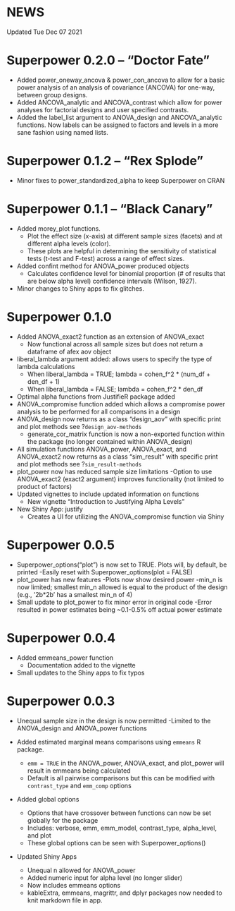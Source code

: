 NEWS
================

Updated Tue Dec 07 2021

# Superpower 0.2.0 – “Doctor Fate”

-   Added power\_oneway\_ancova & power\_con\_ancova to allow for a
    basic power analysis of an analysis of covariance (ANCOVA) for
    one-way, between group designs.
-   Added ANCOVA\_analytic and ANCOVA\_contrast which allow for power
    analyses for factorial designs and user specified contrasts.
-   Added the label\_list argument to ANOVA\_design and ANCOVA\_analytic
    functions. Now labels can be assigned to factors and levels in a
    more sane fashion using named lists.

# Superpower 0.1.2 – “Rex Splode”

-   Minor fixes to power\_standardized\_alpha to keep Superpower on CRAN

# Superpower 0.1.1 – “Black Canary”

-   Added morey\_plot functions.
    -   Plot the effect size (x-axis) at different sample sizes (facets)
        and at different alpha levels (color).
    -   These plots are helpful in determining the sensitivity of
        statistical tests (t-test and F-test) across a range of effect
        sizes.
-   Added confint method for ANOVA\_power produced objects
    -   Calculates confidence level for binomial proportion (\# of
        results that are below alpha level) confidence intervals
        (Wilson, 1927).
-   Minor changes to Shiny apps to fix glitches.

# Superpower 0.1.0

-   Added ANOVA\_exact2 function as an extension of ANOVA\_exact
    -   Now functional across all sample sizes but does not return a
        dataframe of afex aov object
-   liberal\_lambda argument added: allows users to specify the type of
    lambda calculations
    -   When liberal\_lambda = TRUE; lambda = cohen\_f^2 \* (num\_df +
        den\_df + 1)
    -   When liberal\_lambda = FALSE; lambda = cohen\_f^2 \* den\_df
-   Optimal alpha functions from JustifieR package added
-   ANOVA\_compromise function added which allows a compromise power
    analysis to be performed for all comparisons in a design
-   ANOVA\_design now returns as a class “design\_aov” with specific
    print and plot methods see ?`design_aov-methods`
    -   generate\_cor\_matrix function is now a non-exported function
        within the package (no longer contained within ANOVA\_design)
-   All simulation functions ANOVA\_power, ANOVA\_exact, and
    ANOVA\_exact2 now returns as a class “sim\_result” with specific
    print and plot methods see ?`sim_result-methods`
-   plot\_power now has reduced sample size limitations -Option to use
    ANOVA\_exact2 (exact2 argument) improves functionality (not limited
    to product of factors)
-   Updated vignettes to include updated information on functions
    -   New vignette “Introduction to Justifying Alpha Levels”
-   New Shiny App: justify
    -   Creates a UI for utilizing the ANOVA\_compromise function via
        Shiny

# Superpower 0.0.5

-   Superpower\_options(“plot”) is now set to TRUE. Plots will, by
    default, be printed -Easily reset with Superpower\_options(plot =
    FALSE)
-   plot\_power has new features -Plots now show desired power -min\_n
    is now limited; smallest min\_n allowed is equal to the product of
    the design (e.g., ’2b\*2b’ has a smallest min\_n of 4)
-   Small update to plot\_power to fix minor error in original code
    -Error resulted in power estimates being \~0.1-0.5% off actual power
    estimate

# Superpower 0.0.4

-   Added emmeans\_power function
    -   Documentation added to the vignette
-   Small updates to the Shiny apps to fix typos

# Superpower 0.0.3

-   Unequal sample size in the design is now permitted -Limited to the
    ANOVA\_design and ANOVA\_power functions

-   Added estimated marginal means comparisons using `emmeans` R
    package.

    -   `emm = TRUE` in the ANOVA\_power, ANOVA\_exact, and plot\_power
        will result in emmeans being calculated
    -   Default is all pairwise comparisons but this can be modified
        with `contrast_type` and `emm_comp` options

-   Added global options

    -   Options that have crossover between functions can now be set
        globally for the package
    -   Includes: verbose, emm, emm\_model, contrast\_type,
        alpha\_level, and plot
    -   These global options can be seen with Superpower\_options()

-   Updated Shiny Apps

    -   Unequal n allowed for ANOVA\_power
    -   Added numeric input for alpha level (no longer slider)
    -   Now includes emmeans options
    -   kableExtra, emmeans, magrittr, and dplyr packages now needed to
        knit markdown file in app.
